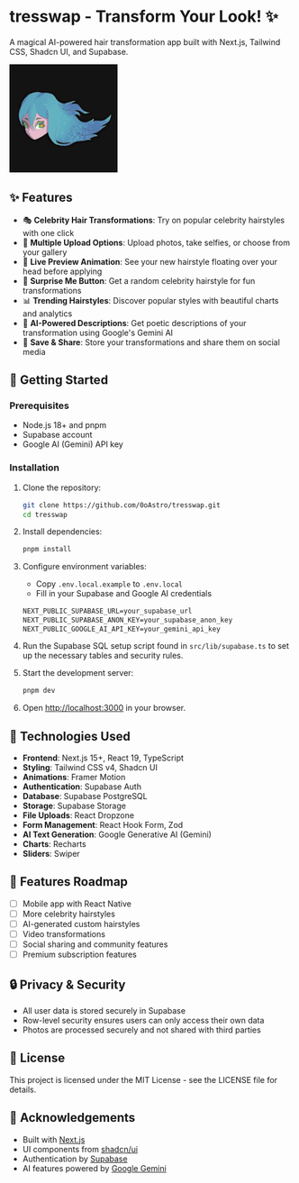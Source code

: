 # tresswap - Transform Your Look! ✨

A magical AI-powered hair transformation app built with Next.js, Tailwind CSS, Shadcn UI, and Supabase.

![tresswap](./public/android-chrome-192x192.png)

## ✨ Features

- 🎭 **Celebrity Hair Transformations**: Try on popular celebrity hairstyles with one click
- 📸 **Multiple Upload Options**: Upload photos, take selfies, or choose from your gallery
- 🔮 **Live Preview Animation**: See your new hairstyle floating over your head before applying
- 🎲 **Surprise Me Button**: Get a random celebrity hairstyle for fun transformations
- 📊 **Trending Hairstyles**: Discover popular styles with beautiful charts and analytics
- 🌟 **AI-Powered Descriptions**: Get poetic descriptions of your transformation using Google's Gemini AI
- 💾 **Save & Share**: Store your transformations and share them on social media

## 🚀 Getting Started

### Prerequisites

- Node.js 18+ and pnpm
- Supabase account
- Google AI (Gemini) API key

### Installation

1. Clone the repository:

   ```bash
   git clone https://github.com/0oAstro/tresswap.git
   cd tresswap
   ```

2. Install dependencies:

   ```bash
   pnpm install
   ```

3. Configure environment variables:

   - Copy `.env.local.example` to `.env.local`
   - Fill in your Supabase and Google AI credentials

   ```
   NEXT_PUBLIC_SUPABASE_URL=your_supabase_url
   NEXT_PUBLIC_SUPABASE_ANON_KEY=your_supabase_anon_key
   NEXT_PUBLIC_GOOGLE_AI_API_KEY=your_gemini_api_key
   ```

4. Run the Supabase SQL setup script found in `src/lib/supabase.ts` to set up the necessary tables and security rules.

5. Start the development server:

   ```bash
   pnpm dev
   ```

6. Open [http://localhost:3000](http://localhost:3000) in your browser.

## 💅 Technologies Used

- **Frontend**: Next.js 15+, React 19, TypeScript
- **Styling**: Tailwind CSS v4, Shadcn UI
- **Animations**: Framer Motion
- **Authentication**: Supabase Auth
- **Database**: Supabase PostgreSQL
- **Storage**: Supabase Storage
- **File Uploads**: React Dropzone
- **Form Management**: React Hook Form, Zod
- **AI Text Generation**: Google Generative AI (Gemini)
- **Charts**: Recharts
- **Sliders**: Swiper

## 📱 Features Roadmap

- [ ] Mobile app with React Native
- [ ] More celebrity hairstyles
- [ ] AI-generated custom hairstyles
- [ ] Video transformations
- [ ] Social sharing and community features
- [ ] Premium subscription features

## 🔒 Privacy & Security

- All user data is stored securely in Supabase
- Row-level security ensures users can only access their own data
- Photos are processed securely and not shared with third parties

## 📄 License

This project is licensed under the MIT License - see the LICENSE file for details.

## 🙏 Acknowledgements

- Built with [Next.js](https://nextjs.org/)
- UI components from [shadcn/ui](https://ui.shadcn.com/)
- Authentication by [Supabase](https://supabase.io/)
- AI features powered by [Google Gemini](https://ai.google.dev/)
